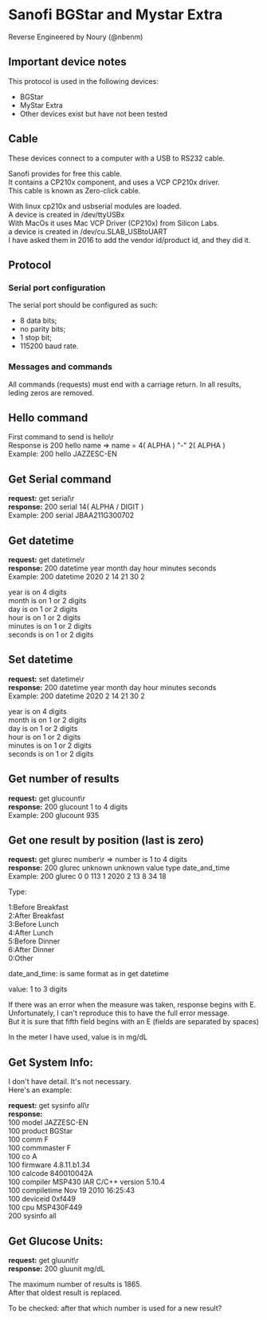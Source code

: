 # Sanofi BGStar and Mystar Extra

Reverse Engineered by Noury (@nbenm)

## Important device notes

This protocol is used in the following devices:

 * BGStar
 * MyStar Extra
 * Other devices exist but have not been tested

## Cable

These devices connect to a computer with a USB to RS232 cable.  
  
Sanofi provides for free this cable.  
It contains a CP210x component, and uses a VCP CP210x driver.  
This cable is known as Zero-click cable.  
  
With linux cp210x and usbserial modules are loaded.  
A device is created in /dev/ttyUSBx  
With MacOs it uses Mac VCP Driver (CP210x) from Silicon Labs.  
a device is created in /dev/cu.SLAB_USBtoUART  
I have asked them in 2016 to add the vendor id/product id, and they did it.  
  
## Protocol

### Serial port configuration

The serial port should be configured as such:

* 8 data bits;
* no parity bits;
* 1 stop bit;
* 115200 baud rate.

### Messages and commands

All commands (requests) must end with a carriage return.
In all results, leding zeros are removed.

## Hello command

First command to send is hello\r  
Response is 200 hello name => name = 4( ALPHA ) "-" 2( ALPHA )  
Example: 200 hello JAZZESC-EN

## Get Serial command

**request:** get serial\r  
**response:** 200 serial 14( ALPHA / DIGIT )  
Example: 200 serial JBAA211G300702  

## Get datetime
**request:** get datetime\r  
**response:** 200 datetime year month day hour minutes seconds  
Example: 200 datetime 2020 2 14 21 30 2  
  
year is on 4 digits  
month is on 1 or 2 digits  
day is on 1 or 2 digits  
hour is on 1 or 2 digits  
minutes is on 1 or 2 digits  
seconds is on 1 or 2 digits  
  
## Set datetime  
**request:** set datetime\r  
**response:** 200 datetime year month day hour minutes seconds  
Example: 200 datetime 2020 2 14 21 30 2  
  
year is on 4 digits  
month is on 1 or 2 digits  
day is on 1 or 2 digits  
hour is on 1 or 2 digits  
minutes is on 1 or 2 digits  
seconds is on 1 or 2 digits  
  
## Get number of results  
**request:** get glucount\r  
**response:** 200 glucount 1 to 4 digits  
Example: 200 glucount 935  
  
## Get one result by position (last is zero)  
**request:** get glurec number\r => number is 1 to 4 digits  
**response:** 200 glurec unknown unknown value type date_and_time  
Example: 200 glurec 0 0 113 1 2020 2 13 8 34 18  
  
Type:  
  
1:Before Breakfast  
2:After Breakfast  
3:Before Lunch  
4:After Lunch  
5:Before Dinner  
6:After Dinner  
0:Other  
  
date_and_time: is same format as in get datetime  
  
value: 1 to 3 digits  
  
If there was an error when the measure was taken, response begins with E.  
Unfortunately, I can't reproduce this to have the full error message.  
But it is sure that fifth field begins with an E (fields are separated by spaces)  
  
In the meter I have used, value is in mg/dL  
  
##  Get System Info:  
  
I don't have detail. It's not necessary.  
Here's an example:  
  
**request:** get sysinfo all\r  
**response:**  
100 model JAZZESC-EN  
100 product BGStar  
100 comm F  
100 commmaster F  
100 co A  
100 firmware 4.8.11.b1.34  
100 calcode 840010042A  
100 compiler MSP430 IAR C/C++ version 5.10.4  
100 compiletime Nov 19 2010 16:25:43  
100 deviceid 0xf449  
100 cpu MSP430F449  
200 sysinfo all  
  
## Get Glucose Units:  
  
**request:** get gluunit\r  
**response:** 200 gluunit mg/dL  
  
The maximum number of results is 1865.  
After that oldest result is replaced.  
  
To be checked: after that which number is used for a new result?
